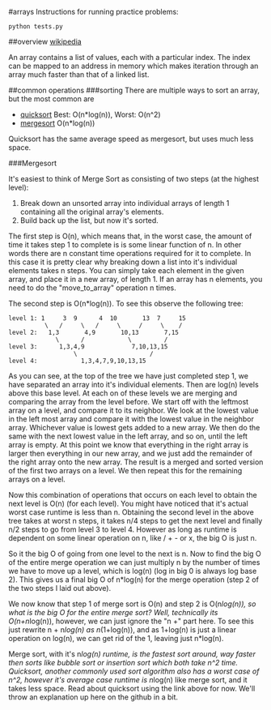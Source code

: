 #arrays
Instructions for running practice problems:

```
python tests.py
```

##overview
[wikipedia](http://en.wikipedia.org/wiki/Array_data_structure)

An array contains a list of values, each with a particular index. The index can be mapped to an address in memory which makes iteration through an array much faster than that of a linked list. 

##common operations
###sorting
There are multiple ways to sort an array, but the most common are

* [quicksort](http://en.wikipedia.org/wiki/Quicksort) Best: O(n*log(n)), Worst: O(n^2)
* [mergesort](http://en.wikipedia.org/wiki/Mergesort) O(n*log(n))

Quicksort has the same average speed as mergesort, but uses much less space.

###Mergesort

It's easiest to think of Merge Sort as consisting of two steps (at the highest level):

1. Break down an unsorted array into individual arrays of length 1 containing all the original array's elements.
2. Build back up the list, but now it's sorted.

The first step is O(n), which means that, in the worst case, the amount of time it takes step 1 to complete is
is some linear function of n. In other words there are n constant time operations required for it to complete.
In this case it is pretty clear why breaking down a list into it's individual elements takes n steps. You can simply
take each element in the given array, and place it in a new array, of length 1.  If an array has n elements, you need to do
the "move_to_array" operation n times.  

The second step is O(n*log(n)).  To see this observe the following tree:

    level 1: 1     3  9      4  10       13  7     15  
              \   /     \   /     \     /     \    /   
    level 2:   1,3       4,9       10,13       7,15    
                 \      /            \         /     
    level 3:      1,3,4,9             7,10,13,15      
                      \                    /           
    level 4:            1,3,4,7,9,10,13,15             

As you can see, at the top of the tree we have just completed step 1, we have separated an array into it's individual elements. Then are log(n) levels above this base level.  At each on of these levels we are merging and comparing the array from the level before.  We start off with the leftmost array on a level, and compare it to its neighbor.  We look at the lowest value in the left most array and compare it with the lowest value in the neighbor array.  Whichever value is lowest gets added to a new array.  We then do the same with the next lowest value in the left array, and so on, until the left array is empty.  At this point we know that everything in the right array is larger then everything in our new array, and we just add the remainder of the right array onto the new array.  The result is a merged and sorted version of the first two arrays on a level.  We then repeat this for the remaining arrays on a level.  

Now this combination of operations that occurs on each level to obtain the next level is O(n) (for each level).  You might have noticed that it's actual worst case runtime is less than n.  Obtaining the second level in the above tree takes at worst n steps, it takes n/4 steps to get the next level and finally n/2 steps to go from level 3 to level 4.  However as long as runtime is dependent on some linear operation on n, like / + - or x, the big O is just n.

So it the big O of going from one level to the next is n.  Now to find the big O of the entire merge operation we can just multiply n by the number of times we have to move up a level, which is log(n) (log in big 0 is always log base 2). This gives us a final big O of n*log(n) for the merge operation (step 2 of the two steps I laid out above).

We now know that step 1 of merge sort is O(n) and step 2 is O(n*log(n)), so what is the big O for the entire merge sort? Well, technically its O(n+n*log(n)), however, we can just ignore the "n +" part here.  To see this just rewrite n + n*log(n) as n*(1+log(n)), and as 1+log(n) is just a linear operation on log(n), we can get rid of the 1, leaving just n*log(n).  

Merge sort, with it's n*log(n) runtime, is the fastest sort around, way faster then sorts like bubble sort or insertion sort which both take n^2 time.  Quicksort, another commonly used sort algorithm also has a worst case of n^2, however it's average case runtime is n*log(n) like merge sort, and it takes less space.  Read about quicksort using the link above for now.  We'll throw an explanation up here on the github in a bit.   